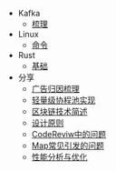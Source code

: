 * Kafka
  * [梳理](Kafka/梳理.md)
* Linux
  * [命令](Linux/命令.md)
* Rust
  * [基础](Rust/基础.md)
* 分享
  * [广告归因梳理](分享/广告归因梳理.md) 
  * [轻量级协程池实现](分享/轻量级协程池实现.md) 
  * [区块链技术简述](分享/区块链技术简述.md) 
  * [设计原则](分享/设计原则.md) 
  * [CodeReviw中的问题](分享/CodeReviw中的问题.md) 
  * [Map常见引发的问题](分享/Map常见引发的问题.md) 
  * [性能分析与优化](分享/性能分析与优化.md) 
